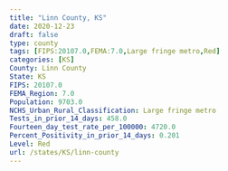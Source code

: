 ```yaml
---
title: "Linn County, KS"
date: 2020-12-23
draft: false
type: county
tags: [FIPS:20107.0,FEMA:7.0,Large fringe metro,Red]
categories: [KS]
County: Linn County
State: KS
FIPS: 20107.0
FEMA_Region: 7.0
Population: 9703.0
NCHS_Urban_Rural_Classification: Large fringe metro
Tests_in_prior_14_days: 458.0
Fourteen_day_test_rate_per_100000: 4720.0
Percent_Positivity_in_prior_14_days: 0.201
Level: Red
url: /states/KS/linn-county
---
```



